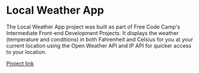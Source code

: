 # Local Weather App
The Local Weather App project was built as part of Free Code Camp's Intermediate Front-end Development Projects. 
It displays the weather (temperature and conditions) in both Fahrenheit and Celsius for you at your current location using the Open Weather API and IP API for quicker access to your location.

[Project link](http://codepen.io/nimalen/full/YpQyJb/)
